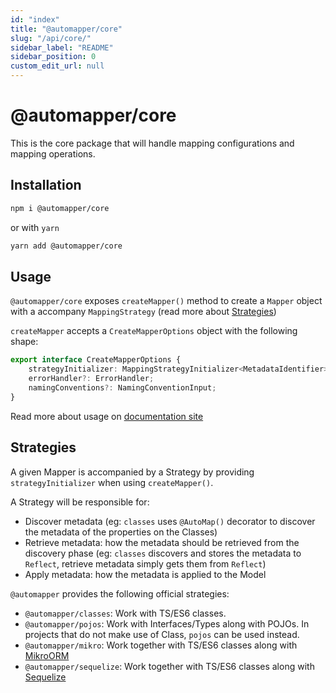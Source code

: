 ```yaml
---
id: "index"
title: "@automapper/core"
slug: "/api/core/"
sidebar_label: "README"
sidebar_position: 0
custom_edit_url: null
---
```


# @automapper/core

This is the core package that will handle mapping configurations and mapping operations.

## Installation

```sh
npm i @automapper/core
```

or with `yarn`

```sh
yarn add @automapper/core
```

## Usage

`@automapper/core` exposes `createMapper()` method to create a `Mapper` object with a accompany `MappingStrategy` (read more
about [Strategies](#Strategies))

`createMapper` accepts a `CreateMapperOptions` object with the following shape:

```ts
export interface CreateMapperOptions {
    strategyInitializer: MappingStrategyInitializer<MetadataIdentifier>;
    errorHandler?: ErrorHandler;
    namingConventions?: NamingConventionInput;
}
```

Read more about usage on [documentation site](https://automapperts.netlify.app/docs/api/create-mapper)

## Strategies

A given Mapper is accompanied by a Strategy by providing `strategyInitializer` when using `createMapper()`.

A Strategy will be responsible for:

-   Discover metadata (eg: `classes` uses `@AutoMap()` decorator to discover the metadata of the properties on the Classes)
-   Retrieve metadata: how the metadata should be retrieved from the discovery phase (eg: `classes` discovers and stores the metadata to `Reflect`, retrieve metadata simply gets them from `Reflect`)
-   Apply metadata: how the metadata is applied to the Model

`@automapper` provides the following official strategies:

-   `@automapper/classes`: Work with TS/ES6 classes.
-   `@automapper/pojos`: Work with Interfaces/Types along with POJOs. In projects that do not make use of Class, `pojos`
    can be used instead.
-   `@automapper/mikro`: Work together with TS/ES6 classes along with [MikroORM](https://github.com/mikro-orm/mikro-orm)
-   `@automapper/sequelize`: Work together with TS/ES6 classes along with [Sequelize](https://github.com/sequelize/sequelize)
